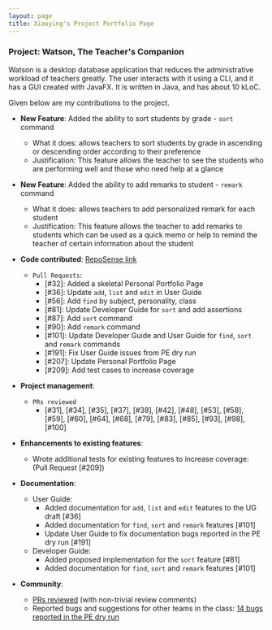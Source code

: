 ```yaml
---
layout: page
title: Xiaoying's Project Portfolio Page
---
```


### Project: Watson, The Teacher's Companion

Watson is a desktop database application that
reduces the administrative workload of teachers greatly.
The user interacts with it using a CLI, and it has a GUI created with JavaFX.
It is written in Java, and has about 10 kLoC.

Given below are my contributions to the project.

* **New Feature**: Added the ability to sort students by grade - `sort` command
    * What it does: allows teachers to sort students by grade in ascending or descending order according to their preference
    * Justification: This feature allows the teacher to see the students who are performing well and those who need help at a glance

* **New Feature**: Added the ability to add remarks to student - `remark` command
    * What it does: allows teachers to add personalized remark for each student
    * Justification: This feature allows the teacher to add remarks to students which can be used as a quick memo or help to remind the teacher of certain information about the student

* **Code contributed**: [RepoSense link](https://nus-cs2103-ay2223s1.github.io/tp-dashboard/?search=xiaoying1129&breakdown=true)
  * `Pull Requests`:
    * [#32]: Added a skeletal Personal Portfolio Page
    * [#36]: Update `add`, `list` and `edit` in User Guide
    * [#56]: Add `find` by subject, personality, class
    * [#81]: Update Developer Guide for `sort` and add assertions
    * [#87]: Add `sort` command
    * [#90]: Add `remark` command
    * [#101]: Update Developer Guide and User Guide for `find`, `sort` and `remark` commands
    * [#191]: Fix User Guide issues from PE dry run
    * [#207]: Update Personal Portfolio Page
    * [#209]: Add test cases to increase coverage

* **Project management**:
    * `PRs reviewed`
      * [#31], [#34], [#35], [#37], [#38], [#42], [#48], [#53], [#58], [#59], [#60], [#64], [#68], [#79], [#83], [#85], [#93], [#98], [#100]

* **Enhancements to existing features**:
    * Wrote additional tests for existing features to increase coverage: (Pull Request [#209])

* **Documentation**:
    * User Guide:
        * Added documentation for `add`, `list` and `edit` features to the UG draft [#36]
        * Added documentation for `find`, `sort` and `remark` features [#101]
        * Update User Guide to fix documentation bugs reported in the PE dry run [#191]
    * Developer Guide:
        * Added proposed implementation for the `sort` feature [#81]
        * Added documentation for `find`, `sort` and `remark` features [#101]

* **Community**:
    * [PRs reviewed](https://github.com/AY2223S1-CS2103T-T08-1/tp/pulls?q=is%3Apr+reviewed-by%3A%40me+is%3Aclosed) (with non-trivial review comments)
    * Reported bugs and suggestions for other teams in the class: [14 bugs reported in the PE dry run](https://github.com/xiaoying1129/ped/issues)
